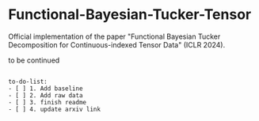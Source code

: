 # Functional-Bayesian-Tucker-Tensor

Official implementation of the paper "Functional Bayesian Tucker Decomposition for Continuous-indexed Tensor Data" (ICLR 2024).

to be continued
```

to-do-list:
- [ ] 1. Add baseline
- [ ] 2. Add raw data
- [ ] 3. finish readme
- [ ] 4. update arxiv link